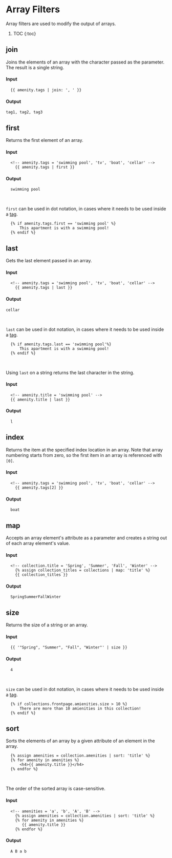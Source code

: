 # Array Filters

Array filters are used to modify the output of arrays.

1. TOC
{:toc}

## join

Joins the elements of an array with the character passed as the parameter. The result is a single string.

#### Input

~~~ liquid
  {{ amenity.tags | join: ', ' }}
~~~

#### Output

~~~
tag1, tag2, tag3
~~~

## first

Returns the first element of an array.

#### Input

~~~ liquid
  <!-- amenity.tags = 'swimming pool', 'tv', 'boat', 'cellar' -->
    {{ amenity.tags | first }}
~~~

#### Output

~~~
  swimming pool
~~~

<br>

`first` can be used in dot notation, in cases where it needs to be used inside a [tag](/reference/tags/).

~~~ liquid
  {% if amenity.tags.first == 'swimming pool' %}
      This apartment is with a swimming pool!
  {% endif %}
~~~

## last

Gets the last element passed in an array.

#### Input

~~~ liquid
  <!-- amenity.tags = 'swimming pool', 'tv', 'boat', 'cellar' -->
    {{ amenity.tags | last }}
~~~

#### Output

~~~
cellar
~~~

<br>

`last` can be used in dot notation, in cases where it needs to be used inside a [tag](/reference/tags/).

~~~ liquid
  {% if amenity.tags.last == 'swimming pool'%}
      This apartment is with a swimming pool!
  {% endif %}
~~~

<br>

Using `last` on a string returns the last character in the string.

#### Input

~~~ liquid
  <!-- amenity.title = 'swimming pool' -->
  {{ amenity.title | last }}
~~~

#### Output

~~~
  l
~~~

## index

Returns the item at the specified index location in an array. Note that array numbering starts from zero, so the first item in an array is referenced with `[0]`.

#### Input

~~~ liquid
  <!-- amenity.tags = 'swimming pool', 'tv', 'boat', 'cellar' -->
    {{ amenity.tags[2] }}
~~~

#### Output

~~~
  boat
~~~

## map

Accepts an array element's attribute as a parameter and creates a string out of each array element's value.

#### Input

~~~ liquid
  <!-- collection.title = 'Spring', 'Summer', 'Fall', 'Winter' -->
    {% assign collection_titles = collections | map: 'title' %}
    {{ collection_titles }}
~~~

#### Output

~~~
  SpringSummerFallWinter
~~~


## size

Returns the size of a string or an array.

#### Input

~~~ liquid
  {{ '"Spring", "Summer", "Fall", "Winter"' | size }}
~~~

#### Output

~~~
  4
~~~

<br>

`size` can be used in dot notation, in cases where it needs to be used inside a [tag](/reference/tags/).

~~~ liquid
  {% if collections.frontpage.amienities.size > 10 %}
      There are more than 10 amienities in this collection!
  {% endif %}
~~~

## sort

Sorts the elements of an array by a given attribute of an element in the array.

~~~ liquid
  {% assign amenities = collection.amenities | sort: 'title' %}
  {% for amenity in amenities %}
      <h4>{{ amenity.title }}</h4>
  {% endfor %}
~~~

<br>

The order of the sorted array is case-sensitive.

#### Input

~~~ liquid
  <!-- amenities = 'a', 'b', 'A', 'B' -->
    {% assign amenities = collection.amenities | sort: 'title' %}
    {% for amenity in amenities %}
       {{ amenity.title }}
    {% endfor %}
~~~

#### Output

~~~
  A B a b
~~~
